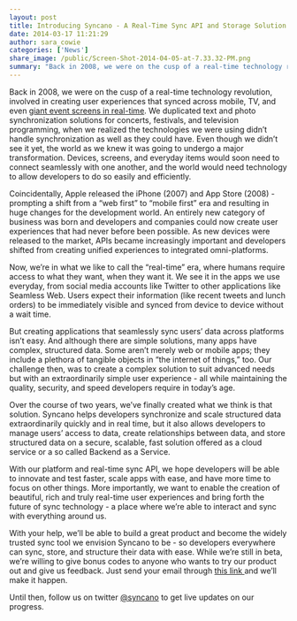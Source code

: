 ```yaml
---
layout: post
title: Introducing Syncano - A Real-Time Sync API and Storage Solution
date: 2014-03-17 11:21:29
author: sara_cowie
categories: ['News']
share_image: /public/Screen-Shot-2014-04-05-at-7.33.32-PM.png
summary: "Back in 2008, we were on the cusp of a real-time technology revolution, involved in creating user experiences that synced across mobile, TV, and even giant event screens in real-time."
---
```

<p dir="ltr">Back in 2008, we were on the cusp of a real-time technology revolution, involved in creating user experiences that synced across mobile, TV, and even <a href="http://vimeo.com/63690045">giant event screens in real-time</a>. <!--more-->We duplicated text and photo synchronization solutions for concerts, festivals, and television programming, when we realized the technologies we were using didn’t handle synchronization as well as they could have. Even though we didn’t see it yet, the world as we knew it was going to undergo a major transformation. Devices, screens, and everyday items would soon need to connect seamlessly with one another, and the world would need technology to allow developers to do so easily and efficiently.</p>
<p dir="ltr">Coincidentally, Apple released the iPhone (2007) and App Store (2008) - prompting a shift from a “web first” to “mobile first” era and resulting in huge changes for the development world. An entirely new category of business was born and developers and companies could now create user experiences that had never before been possible. As new devices were released to the market, APIs became increasingly important and developers shifted from creating unified experiences to integrated omni-platforms.</p>
<p dir="ltr">Now, we’re in what we like to call the “real-time” era, where humans require access to what they want, when they want it. We see it in the apps we use everyday, from social media accounts like Twitter to other applications like Seamless Web. Users expect their information (like recent tweets and lunch orders) to be immediately visible and synced from device to device without a wait time.</p>
<p dir="ltr">But creating applications that seamlessly sync users’ data across platforms isn’t easy. And although there are simple solutions, many apps have complex, structured data. Some aren’t merely web or mobile apps; they include a plethora of tangible objects in “the internet of things,” too. Our challenge then, was to create a complex solution to suit advanced needs but with an extraordinarily simple user experience - all while maintaining the quality, security, and speed developers require in today’s age.</p>
<p dir="ltr">Over the course of two years, we’ve finally created what we think is that solution. Syncano helps developers synchronize and scale structured data extraordinarily quickly and in real time, but it also allows developers to manage users’ access to data, create relationships between data, and store structured data on a secure, scalable, fast solution offered as a cloud service or a so called Backend as a Service.</p>
<p dir="ltr">With our platform and real-time sync API, we hope developers will be able to innovate and test faster, scale apps with ease, and have more time to focus on other things. More importantly, we want to enable the creation of beautiful, rich and truly real-time user experiences and bring forth the future of sync technology - a place where we’re able to interact and sync with everything around us.</p>
<p dir="ltr">With your help, we’ll be able to build a great product and become the widely trusted sync tool we envision Syncano to be - so developers everywhere can sync, store, and structure their data with ease. While we’re still in beta, we’re willing to give bonus codes to anyone who wants to try our product out and give us feedback. Just send your email through <a href="http://www.syncano.com/bonus/">this link </a>and we’ll make it happen.</p>
Until then, follow us on twitter <a href="http://www.twitter.com/syncano">@syncano</a> to get live updates on our progress.